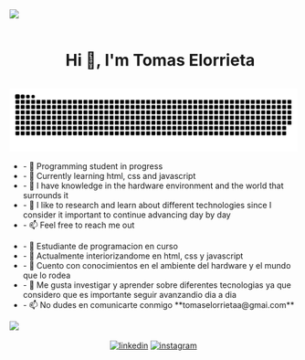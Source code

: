 <img src="https://user-images.githubusercontent.com/73097560/115834477-dbab4500-a447-11eb-908a-139a6edaec5c.gif">
<div id="user-content-toc">
  <ul align="center">
    <summary><h1 style="display: inline-block">Hi 👋, I'm Tomas Elorrieta</h1></summary>
  </ul>
</div>
<div align="center">
  <img  src="https://github.com/1999AZZAR/1999AZZAR/blob/readme/resources/img/grid-snake.svg"
       alt="snake" /></a>
</div>
<ul>
<li>- 🔭 Programming student in progress</li>
<li>- 🌱 Currently learning html, css and javascript</li>
<li>- 📝 I have knowledge in the hardware environment and the world that surrounds it</li>
<li>- 💬 I like to research and learn about different technologies since I consider it important to continue advancing day by day</li>
<li>- 📫 Feel free to reach me out </li>
</ul>


<ul>
<li>- 🔭 Estudiante de programacion en curso</li>
<li>- 🌱 Actualmente interiorizandome en html, css y javascript</li>
<li>- 📝 Cuento con conocimientos en el ambiente del hardware y el mundo que lo rodea</li>
<li>- 💬 Me gusta investigar y aprender sobre diferentes tecnologias ya que considero que es importante seguir avanzandio dia a dia</li>
<li>- 📫 No dudes en comunicarte conmigo **tomaselorrietaa@gmai.com** </li>
</ul>

<img src="https://user-images.githubusercontent.com/73097560/115834477-dbab4500-a447-11eb-908a-139a6edaec5c.gif">

<p align="center">
<a href="https://www.linkedin.com/in/tomas-elorrieta/" target="blank"><img align="center" src="https://user-images.githubusercontent.com/88904952/234979284-68c11d7f-1acc-4f0c-ac78-044e1037d7b0.png" alt="linkedin" height="50" width="50" /></a>
<a href="https://www.instagram.com/tomas.elorrieta/" target="blank"><img align="center" src="https://user-images.githubusercontent.com/88904952/234981169-2dd1e58f-4b7e-468c-8213-034ba62156c3.png" alt="instagram" height="50" width="50" /></a>
